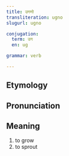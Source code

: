 ```yaml
---
title: उगणो
transliteration: ugno
slugurl: ugno

conjugation: 
  term: उग
  en: ug

grammar: verb

---
```

## Etymology

## Pronunciation

## Meaning
1. to grow
2. to sprout